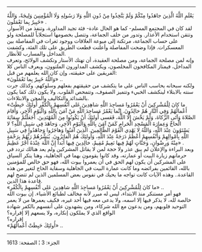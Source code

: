 ------------------------------------------------------------------------

يَعْلَمِ اللَّهُ الَّذِينَ جاهَدُوا مِنْكُمْ وَلَمْ يَتَّخِذُوا مِنْ دُونِ اللَّهِ وَلا رَسُولِهِ وَلَا
الْمُؤْمِنِينَ وَلِيجَةً، وَاللَّهُ خَبِيرٌ بِما تَعْمَلُونَ» .  
لقد كان في المجتمع المسلم- كما هو الحال عادة- فئة تجيد المداورة، وتنفذ
من الأسوار. وتتقن استخدام الأعذار. وتدور من خلف الجماعة، وتتصل بخصومها
استجلاباً للمصلحة ولو على حساب الجماعة، مرتكنة إلى ميوعة العلاقات ووجود
ثغرات في المفاصلة بين المعسكرات. فإذا وضحت المفاصلة وأعلنت قطعت الطريق
على تلك الفئة، وكشفت المداخل والمسارب للأنظار.  
وإنه لمن مصلحة الجماعة، ومن مصلحة العقيدة، أن تهتك الأستار وتكشف
الولائج، وتعرف المداخل، فيمتاز المكافحون المخلصون، ويكشف المداورون
الملتوون، ويعرف الناس كلا الفريقين على حقيقته، وإن كان الله يعلمهم من
قبل:  
«وَاللَّهُ خَبِيرٌ بِما تَعْمَلُونَ» ..  
ولكنه سبحانه يحاسب الناس على ما يتكشف من حقيقتهم بفعلهم وسلوكهم. وكذلك
جرت سنته بالابتلاء لينكشف الخبيء وتتميز الصفوف، وتتمحص القلوب. ولا يكون
ذلك كما يكون بالشدائد والتكاليف والمحن والابتلاءات.  
«ما كانَ لِلْمُشْرِكِينَ أَنْ يَعْمُرُوا مَساجِدَ اللَّهِ شاهِدِينَ عَلى أَنْفُسِهِمْ بِالْكُفْرِ أُولئِكَ
حَبِطَتْ أَعْمالُهُمْ وَفِي النَّارِ هُمْ خالِدُونَ. إِنَّما يَعْمُرُ مَساجِدَ اللَّهِ مَنْ آمَنَ بِاللَّهِ
وَالْيَوْمِ الْآخِرِ، وَأَقامَ الصَّلاةَ وَآتَى الزَّكاةَ، وَلَمْ يَخْشَ إِلَّا اللَّهَ، فَعَسى أُولئِكَ أَنْ
يَكُونُوا مِنَ الْمُهْتَدِينَ. أَجَعَلْتُمْ سِقايَةَ الْحاجِّ وَعِمارَةَ الْمَسْجِدِ الْحَرامِ كَمَنْ آمَنَ
بِاللَّهِ وَالْيَوْمِ الْآخِرِ، وَجاهَدَ فِي سَبِيلِ اللَّهِ؟ لا يَسْتَوُونَ عِنْدَ اللَّهِ، وَاللَّهُ لا
يَهْدِي الْقَوْمَ الظَّالِمِينَ. الَّذِينَ آمَنُوا وَهاجَرُوا وَجاهَدُوا فِي سَبِيلِ اللَّهِ بِأَمْوالِهِمْ
وَأَنْفُسِهِمْ أَعْظَمُ دَرَجَةً عِنْدَ اللَّهِ، وَأُولئِكَ هُمُ الْفائِزُونَ. يُبَشِّرُهُمْ رَبُّهُمْ بِرَحْمَةٍ مِنْهُ
وَرِضْوانٍ، وَجَنَّاتٍ لَهُمْ فِيها نَعِيمٌ مُقِيمٌ، خالِدِينَ فِيها أَبَداً إِنَّ اللَّهَ عِنْدَهُ أَجْرٌ
عَظِيمٌ» .  
وبعد البراءة والإعلان لم يبق عذر ولا حجة لمن لا يقاتل المشركين ولم يعد
هنالك تردد في حرمانهم زيارة البيت أو عمارته، وقد كانوا يقومون بهما في
الجاهلية، وهنا ينكر السياق على المشركين أن يكون لهم الحق في أن يعمروا
بيوت الله، فهو حق خالص للمؤمنين بالله، القائمين بفرائضه وما كانت عمارة
البيت في الجاهلية وسقاية الحاج لتغير من هذه القاعدة.. وهذه الآيات كانت
تواجه ما يحيك في نفوس بعض المسلمين الذين لم تتضح لهم قاعدة هذا الدين.  
«ما كانَ لِلْمُشْرِكِينَ أَنْ يَعْمُرُوا مَساجِدَ اللَّهِ شاهِدِينَ عَلى أَنْفُسِهِمْ بِالْكُفْرِ» ..  
فهو أمر مستنكر منذ الابتداء، ليس له مبرر لأنه مخالف لطبائع الأشياء. إن
بيوت الله خالصة لله، لا يذكر فيها إلا اسمه، ولا يدعى معه فيها أحد غيره،
فكيف يعمرها من لا يعمر التوحيد قلوبهم، ومن يدعون مع الله شركاء، ومن
يشهدون على أنفسهم بالكفر شهادة الواقع الذي لا يملكون إنكاره، ولا يسعهم
إلا إقراره؟  
إقراره؟  
«أُولئِكَ حَبِطَتْ أَعْمالُهُمْ» ..

------------------------------------------------------------------------

الجزء: 3 ¦ الصفحة: 1613
